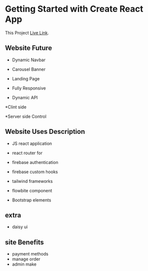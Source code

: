# Getting Started with Create React App

This Project [Live Link](https://choice-14687.web.app/).

## Website Future

* Dynamic Navbar

* Carousel Banner

* Landing Page

* Fully Responsive

* Dynamic API 

*Clint side

*Server side Control


## Website Uses Description

* JS react application 

* react router for

* firebase authentication

* firebase custom hooks

* tailwind frameworks 

* flowbite component 

* Bootstrap elements

## extra 
* daisy ui 

## site Benefits
* payment methods 
* manage order 
* admin make 

